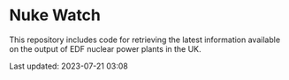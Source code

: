 # Nuke Watch

This repository includes code for retrieving the latest information available on the output of EDF nuclear power plants in the UK.

Last updated: 2023-07-21 03:08